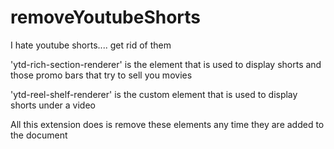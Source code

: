# removeYoutubeShorts
I hate youtube shorts.... get rid of them

'ytd-rich-section-renderer' is the element that is used to display shorts and those promo bars that try to sell you movies

'ytd-reel-shelf-renderer' is the custom element that is used to display shorts under a video

All this extension does is remove these elements any time they are added to the document 
